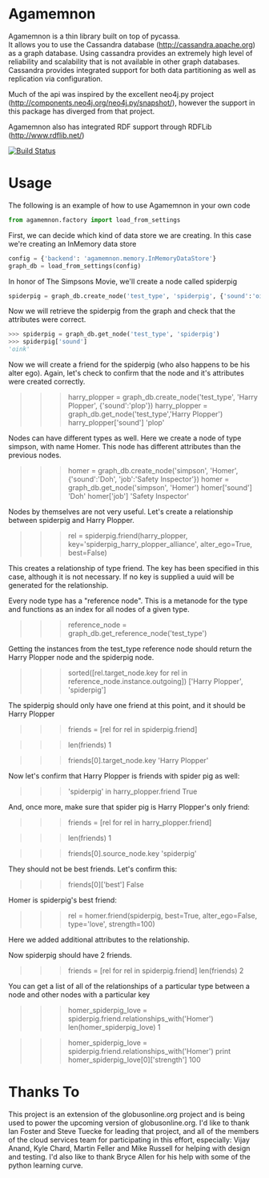 Agamemnon
==============

Agamemnon is a thin library built on top of pycassa.  
It allows you to use the Cassandra database (<http://cassandra.apache.org>) as a graph database. 
Using cassandra provides an extremely high level of reliability and scalability that is not available in other
graph databases.  Cassandra provides integrated support for both data partitioning as well as replication via configuration.

Much of the api was inspired by the excellent neo4j.py project (<http://components.neo4j.org/neo4j.py/snapshot/>),
however the support in this package has diverged from that project.

Agamemnon also has integrated RDF support through RDFLib (http://www.rdflib.net/)

[![Build Status](https://secure.travis-ci.org/globusonline/agamemnon.png)](http://travis-ci.org/globusonline/agamemnon)

Usage
==========================

The following is an example of how to use Agamemnon in your own code

```python
from agamemnon.factory import load_from_settings
```
First, we can decide which kind of data store we are creating.  In this case we're creating an InMemory data store

```python
config = {'backend': 'agamemnon.memory.InMemoryDataStore'}
graph_db = load_from_settings(config)
```
In honor of The Simpsons Movie, we'll create a node called spiderpig
```python
spiderpig = graph_db.create_node('test_type', 'spiderpig', {'sound':'oink'})
```
Now we will retrieve the spiderpig from the graph and check that the attributes were correct.
```python
>>> spiderpig = graph_db.get_node('test_type', 'spiderpig')
>>> spiderpig['sound']
'oink'
```

Now we will create a friend for the spiderpig (who also happens to be his alter ego).  Again, let's check to
confirm that the node and it's attributes were created correctly.

>>> harry_plopper = graph_db.create_node('test_type', 'Harry Plopper', {'sound':'plop'})
>>> harry_plopper = graph_db.get_node('test_type','Harry Plopper')
>>> harry_plopper['sound']
'plop'

Nodes can have different types as well.  Here we create a node of type simpson, with name Homer.  This node has
different attributes than the previous nodes.

>>> homer = graph_db.create_node('simpson', 'Homer', {'sound':'Doh', 'job':'Safety Inspector'})
>>> homer = graph_db.get_node('simpson', 'Homer')
>>> homer['sound']
'Doh'
>>> homer['job']
'Safety Inspector'

Nodes by themselves are not very useful.  Let's create a relationship between spiderpig and Harry Plopper.

>>> rel = spiderpig.friend(harry_plopper, key='spiderpig_harry_plopper_alliance', alter_ego=True, best=False)

This creates a relationship of type friend.  The key has been specified in this case, although it is not necessary.
If no key is supplied a uuid will be generated for the relationship.

Every node type has a "reference node".  This is a metanode for the type and functions as an index for all nodes of a
given type.

>>> reference_node = graph_db.get_reference_node('test_type')

Getting the instances from the test_type reference node should return the Harry Plopper node and the spiderpig node.

>>> sorted([rel.target_node.key for rel in reference_node.instance.outgoing])
['Harry Plopper', 'spiderpig']

The spiderpig should only have one friend at this point, and it should be Harry Plopper

>>> friends = [rel for rel in spiderpig.friend]

>>> len(friends)
1

>>> friends[0].target_node.key
'Harry Plopper'

Now let's confirm that Harry Plopper is friends with spider pig as well:

>>> 'spiderpig' in harry_plopper.friend
True

And, once more, make sure that spider pig is Harry Plopper's only friend:

>>> friends = [rel for rel in harry_plopper.friend]

>>> len(friends)
1

>>> friends[0].source_node.key
'spiderpig'

They should not be best friends.  Let's confirm this:

>>> friends[0]['best']
False

Homer is spiderpig's best friend:

>>> rel = homer.friend(spiderpig, best=True, alter_ego=False, type='love', strength=100)

Here we added additional attributes to the relationship.

Now spiderpig should have 2 friends.

>>> friends = [rel for rel in spiderpig.friend]
>>> len(friends)
2

You can get a list of all of the relationships of a particular type between a node and other nodes with a particular key

>>> homer_spiderpig_love = spiderpig.friend.relationships_with('Homer')
>>> len(homer_spiderpig_love)
1

>>> homer_spiderpig_love = spiderpig.friend.relationships_with('Homer')
>>> print homer_spiderpig_love[0]['strength']
100



Thanks To
=============
This project is an extension of the globusonline.org project and is being used to power the upcoming version of globusonline.org.  I'd like to thank Ian Foster and Steve Tuecke for leading that project, and all of the members of the cloud services team for participating in this effort, especially: Vijay Anand, Kyle Chard, Martin Feller and Mike Russell for helping with design and testing.  I'd also like to thank Bryce Allen for his help with some of the python learning curve.
